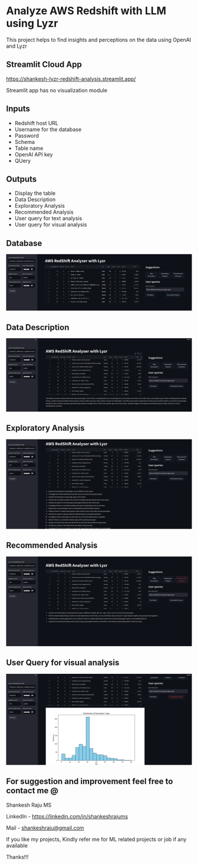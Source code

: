 # Analyze AWS Redshift with LLM using Lyzr

This project helps to find insights and perceptions on the data using OpenAI and Lyzr

## Streamlit Cloud App
https://shankesh-lyzr-redshift-analysis.streamlit.app/

Streamlit app has no visualization module

## Inputs
- Redshift host URL
- Username for the database
- Password 
- Schema
- Table name
- OpenAI API key
- QUery

## Outputs
- Display the table
- Data Description
- Exploratory Analysis
- Recommended Analysis
- User query for text analysis
- User query for visual analysis

## Database

![](./images/Screenshot%20from%202024-02-22%2023-11-17.png)


## Data Description
![](./images/Screenshot%20from%202024-02-22%2023-12-12.png)


## Exploratory Analysis
![](./images/Screenshot%20from%202024-02-22%2023-12-41.png)

## Recommended Analysis
![](./images/Screenshot%20from%202024-02-22%2023-12-49.png)


## User Query for visual analysis
![](./images/Screenshot%20from%202024-02-22%2023-11-57.png)


## For suggestion and improvement feel free to contact me @

Shankesh Raju MS 

LinkedIn - https://linkedin.com/in/shankeshrajums

Mail - shankeshraju@gmail.com


If you like my projects, Kindly refer me for ML related projects or job if any available

Thanks!!!